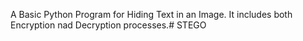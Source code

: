 A Basic Python Program for Hiding Text in an Image. It includes both Encryption nad Decryption processes.# STEGO
